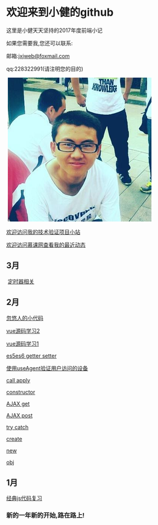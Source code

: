 # 欢迎来到小健的github

这里是小健天天坚持的2017年度前端小记

如果您需要我,您还可以联系:

邮箱:jxjweb@foxmail.com

qq:228322991(请注明您的目的)

 ![我](me.jpg)
 
 [欢迎访问我的技术验证项目小站](http://webjxj.sc2yun.com/)
 
 [欢迎访问慕课网查看我的最近动态](http://www.imooc.com/u/2413606)
 
## 3月

 [定时器相关](zj0301.md) 
 
## 2月

 [忽悠人的小代码](zk0228.md)
 
 [vue源码学习2](vue02)
 
 [vue源码学习1](vue01)
 
 [es5es6 getter setter](zk02252.md)
 
 [使用useAgent验证用户访问的设备](zk0225.md)
 
 [call apply](zk0224.md)
 
 [constructor](zk0223.md)
 
 [AJAX get](zk0222.md)
 
 [AJAX post](zk0221.md)
 
 [try catch](zk0220.md)
 
 [create](zk0219.md)
 
 [new](zk0218.md)
 
 [obj](zk0217.md)
 
 
## 1月

 [经典js代码复习](zl0101.md)
 
### 新的一年新的开始,路在路上!
